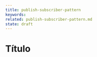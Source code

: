 ```yaml
---
title: publish-subscriber-pattern
keywords: 
related: publish-subscriber-pattern.md
state: draft
---
```


# Título



